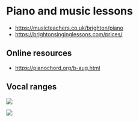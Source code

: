 # Piano and music lessons

- https://musicteachers.co.uk/brighton/piano
- https://brightonsinginglessons.com/prices/

## Online resources

- https://pianochord.org/b-aug.html

## Vocal ranges

![](https://www.musicalchairs.info/uploads/4/2/5/8/4258351/ranges.png)

![](https://www.singbetter.net/images/vocal-range-chart.jpg)

